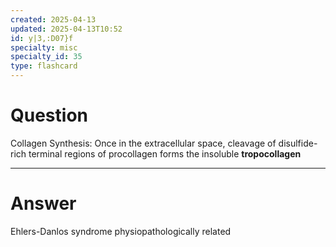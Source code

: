 ```yaml
---
created: 2025-04-13
updated: 2025-04-13T10:52
id: y|3,:D07}f
specialty: misc
specialty_id: 35
type: flashcard
---
```


# Question
Collagen Synthesis: Once in the extracellular space, cleavage of disulfide-rich terminal regions of procollagen forms the insoluble **tropocollagen**

---

# Answer
Ehlers-Danlos syndrome physiopathologically related